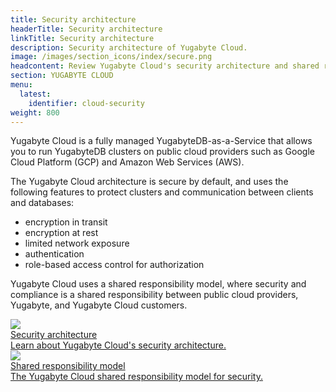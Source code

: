 ```yaml
---
title: Security architecture
headerTitle: Security architecture
linkTitle: Security architecture
description: Security architecture of Yugabyte Cloud.
image: /images/section_icons/index/secure.png
headcontent: Review Yugabyte Cloud's security architecture and shared responsibility model.
section: YUGABYTE CLOUD
menu:
  latest:
    identifier: cloud-security
weight: 800
---
```


Yugabyte Cloud is a fully managed YugabyteDB-as-a-Service that allows you to run YugabyteDB clusters on public cloud providers such as Google Cloud Platform (GCP) and Amazon Web Services (AWS).

The Yugabyte Cloud architecture is secure by default, and uses the following features to protect clusters and communication between clients and databases:

- encryption in transit
- encryption at rest
- limited network exposure
- authentication
- role-based access control for authorization

Yugabyte Cloud uses a shared responsibility model, where security and compliance is a shared responsibility between public cloud providers, Yugabyte, and Yugabyte Cloud customers.

<div class="row">
  <div class="col-12 col-md-6 col-lg-12 col-xl-6">
    <a class="section-link icon-offset" href="cloud-security-features/">
      <div class="head">
        <img class="icon" src="/images/section_icons/secure/checklist.png" aria-hidden="true" />
        <div class="title">Security architecture</div>
      </div>
      <div class="body">
        Learn about Yugabyte Cloud's security architecture.
      </div>
    </a>
  </div>

  <div class="col-12 col-md-6 col-lg-12 col-xl-6">
    <a class="section-link icon-offset" href="shared-responsibility/">
      <div class="head">
        <img class="icon" src="/images/section_icons/secure/grant-permissions.png" aria-hidden="true" />
        <div class="title">Shared responsibility model</div>
      </div>
      <div class="body">
        The Yugabyte Cloud shared responsibility model for security.
      </div>
    </a>
  </div>

</div>
